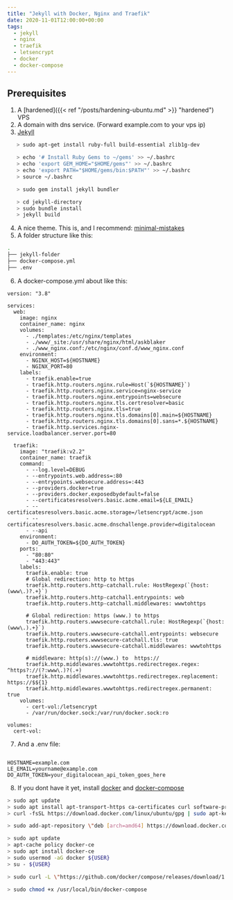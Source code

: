 ```yaml
---
title: "Jekyll with Docker, Nginx and Traefik"
date: 2020-11-01T12:00:00+00:00
tags:
  - jekyll
  - nginx
  - traefik
  - letsencrypt
  - docker
  - docker-compose
---
```


## Prerequisites

1. A [hardened]({{< ref "/posts/hardening-ubuntu.md" >}} "hardened") VPS
2. A domain with dns service. (Forward example.com to your vps ip)
3. [Jekyll](https://jekyllrb.com/)

```bash
   > sudo apt-get install ruby-full build-essential zlib1g-dev

   > echo '# Install Ruby Gems to ~/gems' >> ~/.bashrc  
   > echo 'export GEM_HOME="$HOME/gems"' >> ~/.bashrc  
   > echo 'export PATH="$HOME/gems/bin:$PATH"' >> ~/.bashrc  
   > source ~/.bashrc

   > sudo gem install jekyll bundler

   > cd jekyll-directory  
   > sudo bundle install  
   > jekyll build
```
4. A nice theme. This is, and I recommend: [minimal-mistakes](https://mmistakes.github.io/minimal-mistakes/)
5. A folder structure like this:

```bash
.
├── jekyll-folder
├── docker-compose.yml
├── .env
```

6. A docker-compose.yml about like this:

```
version: "3.8"

services:
  web:
    image: nginx
    container_name: nginx
    volumes:
      - ./templates:/etc/nginx/templates
      - ./www/_site:/usr/share/nginx/html/askblaker
      - ./www_nginx.conf:/etc/nginx/conf.d/www_nginx.conf
    environment:
      - NGINX_HOST=${HOSTNAME}
      - NGINX_PORT=80
    labels:
      - traefik.enable=true
      - traefik.http.routers.nginx.rule=Host(`${HOSTNAME}`)
      - traefik.http.routers.nginx.service=nginx-service
      - traefik.http.routers.nginx.entrypoints=websecure
      - traefik.http.routers.nginx.tls.certresolver=basic
      - traefik.http.routers.nginx.tls=true
      - traefik.http.routers.nginx.tls.domains[0].main=${HOSTNAME}
      - traefik.http.routers.nginx.tls.domains[0].sans=*.${HOSTNAME}
      - traefik.http.services.nginx-service.loadbalancer.server.port=80

  traefik:
    image: "traefik:v2.2"
    container_name: traefik
    command:
      - --log.level=DEBUG
      - --entrypoints.web.address=:80
      - --entrypoints.websecure.address=:443
      - --providers.docker=true
      - --providers.docker.exposedbydefault=false
      - --certificatesresolvers.basic.acme.email=${LE_EMAIL}
      - --certificatesresolvers.basic.acme.storage=/letsencrypt/acme.json
      - --certificatesresolvers.basic.acme.dnschallenge.provider=digitalocean
      - --api
    environment:
      - DO_AUTH_TOKEN=${DO_AUTH_TOKEN}
    ports:
      - "80:80"
      - "443:443"
    labels:
      traefik.enable: true
      # Global redirection: http to https
      traefik.http.routers.http-catchall.rule: HostRegexp(`{host:(www\.)?.+}`)
      traefik.http.routers.http-catchall.entrypoints: web
      traefik.http.routers.http-catchall.middlewares: wwwtohttps

      # Global redirection: https (www.) to https
      traefik.http.routers.wwwsecure-catchall.rule: HostRegexp(`{host:(www\.).+}`)
      traefik.http.routers.wwwsecure-catchall.entrypoints: websecure
      traefik.http.routers.wwwsecure-catchall.tls: true
      traefik.http.routers.wwwsecure-catchall.middlewares: wwwtohttps

      # middleware: http(s)://(www.) to  https://
      traefik.http.middlewares.wwwtohttps.redirectregex.regex: ^https?://(?:www\.)?(.+)
      traefik.http.middlewares.wwwtohttps.redirectregex.replacement: https://$${1}
      traefik.http.middlewares.wwwtohttps.redirectregex.permanent: true
    volumes:
      - cert-vol:/letsencrypt
      - /var/run/docker.sock:/var/run/docker.sock:ro

volumes:
  cert-vol:
```

7. And a .env file:

```

HOSTNAME=example.com
LE_EMAIL=yourname@example.com
DO_AUTH_TOKEN=your_digitalocean_api_token_goes_here

```

8. If you dont have it yet, install [docker](https://www.digitalocean.com/community/tutorials/how-to-install-and-use-docker-on-ubuntu-20-04) and [docker-compose](https://www.digitalocean.com/community/tutorials/how-to-install-and-use-docker-compose-on-ubuntu-20-04)

```bash
> sudo apt update
> sudo apt install apt-transport-https ca-certificates curl software-properties-common
> curl -fsSL https://download.docker.com/linux/ubuntu/gpg | sudo apt-key add -

> sudo add-apt-repository \"deb [arch=amd64] https://download.docker.com/linux/ubuntu focal stable\"

> sudo apt update
> apt-cache policy docker-ce
> sudo apt install docker-ce
> sudo usermod -aG docker ${USER}
> su - ${USER}

> sudo curl -L \"https://github.com/docker/compose/releases/download/1.27.4/docker-compose-$(uname -s)-$(uname -m)\" -o /usr/local/bin/docker-compose

> sudo chmod +x /usr/local/bin/docker-compose

```

